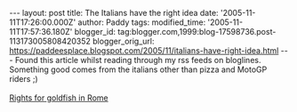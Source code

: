 \-\-- layout: post title: The Italians have the right idea date:
\'2005-11-11T17:26:00.000Z\' author: Paddy tags: modified\_time:
\'2005-11-11T17:57:36.180Z\' blogger\_id:
tag:blogger.com,1999:blog-17598736.post-113173005808420352
blogger\_orig\_url:
https://paddeesplace.blogspot.com/2005/11/italians-have-right-idea.html
\-\-- Found this article whilst reading through my rss feeds on
bloglines. Something good comes from the italians other than pizza and
MotoGP riders ;)\
\
[Rights for goldfish in
Rome](https://seattletimes.nwsource.com/html/nationworld/2002612507_pets09.html)

